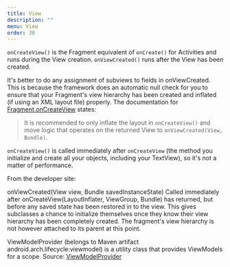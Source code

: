 ```yaml
---
title: View
description: ""
menu: View
order: 30
---
```


`onCreateView()` is the Fragment equivalent of `onCreate()` for Activities and runs during the View 
creation. `onViewCreated()` runs after the View has been created.

It's better to do any assignment of subviews to fields in onViewCreated. This is because the 
framework does an automatic null check for you to ensure that your Fragment's view hierarchy has 
been created and inflated (if using an XML layout file) properly. 
The documentation for [Fragment.onCreateView](https://developer.android.com/reference/kotlin/androidx/fragment/app/Fragment?hl=en#oncreateview) 
states:

>It is recommended to only inflate the layout in `onCreateView()` and move logic that operates on the 
>returned View to `onViewCreated(View, Bundle)`.


`onCreateView()` is called immediately after `onCreateView` (the method you initialize and create all 
your objects, including your TextView), so it's not a matter of performance.

From the developer site:

onViewCreated(View view, Bundle savedInstanceState)
Called immediately after onCreateView(LayoutInflater, ViewGroup, Bundle) has returned, but before 
any saved state has been restored in to the view. This gives subclasses a chance to initialize 
themselves once they know their view hierarchy has been completely created. The fragment's view 
hierarchy is not however attached to its parent at this point.

ViewModelProvider (belongs to Maven artifact android.arch.lifecycle:viewmodel) is a utility
class that provides ViewModels for a scope. Source: [ViewModelProvider](https://developer.android.com/reference/androidx/lifecycle/ViewModelProvider#summary)